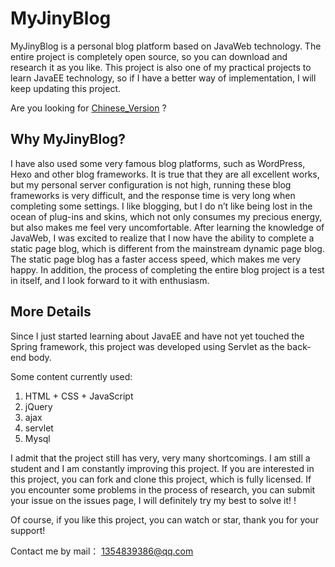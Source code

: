 # MyJinyBlog
MyJinyBlog is a personal blog platform based on JavaWeb technology. The entire project is completely open source, so you can download and research it as you like. This project is also one of my practical projects to learn JavaEE technology, so if I have a better way of implementation, I will keep updating this project.

Are you looking for [Chinese_Version](README_CN.md) ?



## Why MyJinyBlog?

I have also used some very famous blog platforms, such as WordPress, Hexo and other blog frameworks. 
It is true that they are all excellent works, but my personal server configuration is not high, running these blog frameworks is very difficult, and the response time is very long when completing some settings. I like blogging, but I do n’t like being lost in the ocean of plug-ins and skins, which not only consumes my precious energy, but also makes me feel very uncomfortable. After learning the knowledge of JavaWeb, I was excited to realize that I now have the ability to complete a static page blog, which is different from the mainstream dynamic page blog. The static page blog has a faster access speed, which makes me very happy. In addition, the process of completing the entire blog project is a test in itself, and I look forward to it with enthusiasm.



## More Details

Since I just started learning about JavaEE and have not yet touched the Spring framework, this project was developed using Servlet as the back-end body.

Some content currently used:

1. HTML + CSS + JavaScript
2. jQuery
3. ajax
4. servlet
5. Mysql

I admit that the project still has very, very many shortcomings. I am still a student and I am constantly improving this project. If you are interested in this project, you can fork and clone this project, which is fully licensed. If you encounter some problems in the process of research, you can submit your issue on the issues page, I will definitely try my best to solve it! !

Of course, if you like this project, you can watch or star, thank you for your support!

Contact me by mail：
1354839386@qq.com

